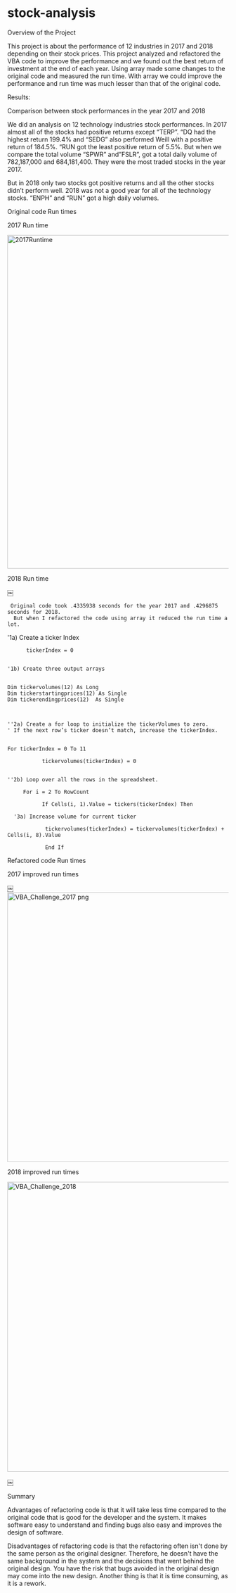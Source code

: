 # stock-analysis
Overview of the Project



This project is about the performance of 12 industries in 2017 and 2018 depending on their stock prices.
This project analyzed and refactored the VBA code to improve the performance and we found out  the best return of investment at the end of each year. 
Using array made some changes to the original code and measured the run time. With array we could improve the performance  and run time was much lesser than that of the original code.


Results:

Comparison between stock performances in the year 2017 and 2018


We did an analysis on 12 technology  industries stock performances.
In 2017 almost all of the stocks had positive returns except “TERP”.
“DQ had the highest return 199.4% and “SEDG” also performed Weill with a positive return of 184.5%.
“RUN got the least positive return of 5.5%. But when we compare the total volume “SPWR” and”FSLR”, got a total daily volume of 782,187,000 and 684,181,400. 
They were the most traded stocks in the year 2017.

But in 2018 only two stocks got positive returns and all the other stocks didn’t perform well.
2018 was not a good year for all of the technology stocks. “ENPH” and “RUN” got a high daily volumes.

Original code Run times

2017 Run time

<img width="758" alt="2017Runtime" src="https://user-images.githubusercontent.com/71113701/95643880-c7899280-0a77-11eb-8a40-eb1aaae69c8e.png">




2018 Run time

￼

  




     Original code took .4335938 seconds for the year 2017 and .4296875 seconds for 2018.
      But when I refactored the code using array it reduced the run time a lot.




'1a) Create a ticker Index
    
          tickerIndex = 0
  
  
    '1b) Create three output arrays
    
    
    Dim tickervolumes(12) As Long
    Dim tickerstartingprices(12) As Single
    Dim tickerendingprices(12)  As Single
    
    
    
    ''2a) Create a for loop to initialize the tickerVolumes to zero.
    ' If the next row’s ticker doesn’t match, increase the tickerIndex.
    
    
    For tickerIndex = 0 To 11
    
               tickervolumes(tickerIndex) = 0
    
        
    ''2b) Loop over all the rows in the spreadsheet.
    
         For i = 2 To RowCount
    
               If Cells(i, 1).Value = tickers(tickerIndex) Then
  
      '3a) Increase volume for current ticker
        
                tickervolumes(tickerIndex) = tickervolumes(tickerIndex) + Cells(i, 8).Value
        
                End If






Refactored code Run times

2017 improved run times


￼
<img width="613" alt="VBA_Challenge_2017 png " src="https://user-images.githubusercontent.com/71113701/95642714-dd935500-0a6f-11eb-8a08-1b959cc14846.png">


2018 improved run times


<img width="659" alt="VBA_Challenge_2018" src="https://user-images.githubusercontent.com/71113701/95642766-2a772b80-0a70-11eb-8ef8-ccec9305b057.png">


￼



Summary

   Advantages of  refactoring code is that it will take less time compared to the original code that is good for the developer and the system.
 It makes software easy to understand and finding bugs also easy and improves the design of software.

Disadvantages of refactoring code is that the refactoring often isn't done by the same person as the original designer. Therefore, he  doesn't have the same background in the system and the decisions that went behind the original design. You have  the risk that bugs avoided in the original design may come into the new design. Another thing is that it is time consuming, as it is a rework.
